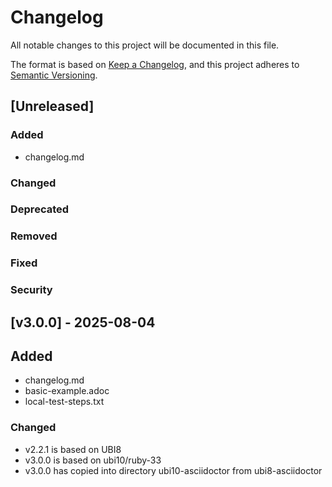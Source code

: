 # Changelog

All notable changes to this project will be documented in this file.

The format is based on [Keep a Changelog](https://keepachangelog.com/en/1.1.0/),
and this project adheres to [Semantic Versioning](https://semver.org/spec/v2.0.0.html).


## [Unreleased]

### Added
- changelog.md

### Changed

### Deprecated

### Removed

### Fixed

### Security


## [v3.0.0] - 2025-08-04


## Added
- changelog.md
- basic-example.adoc
- local-test-steps.txt 

### Changed
- v2.2.1 is based on UBI8
- v3.0.0 is based on ubi10/ruby-33
- v3.0.0 has copied into directory ubi10-asciidoctor from ubi8-asciidoctor

 
